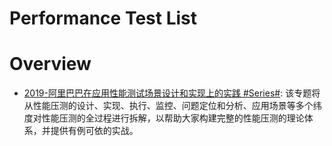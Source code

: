 # Performance Test List

# Overview

- [2019-阿里巴巴在应用性能测试场景设计和实现上的实践 #Series#](https://m.aliyun.com/yunqi/articles/714997?spm=5176.11156470.0.0.1be06c5cmJf0ha): 该专题将从性能压测的设计、实现、执行、监控、问题定位和分析、应用场景等多个纬度对性能压测的全过程进行拆解，以帮助大家构建完整的性能压测的理论体系，并提供有例可依的实战。
